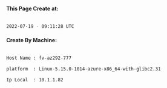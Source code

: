 
   
#### This Page Create at:

```bash

2022-07-19 - 09:11:28 UTC

```

#### Create By Machine:

```bash

Host Name : fv-az292-777

platform  : Linux-5.15.0-1014-azure-x86_64-with-glibc2.31

Ip Local  : 10.1.1.82

```

